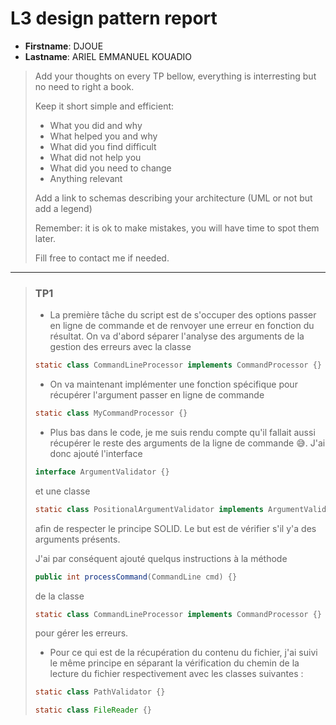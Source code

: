 # L3 design pattern report

- **Firstname**: DJOUE
- **Lastname**: ARIEL EMMANUEL KOUADIO


> Add your thoughts on every TP bellow, everything is interresting but no need to right a book.
> 
> Keep it short simple and efficient:
> 
> - What you did and why
> - What helped you and why
> - What did you find difficult
> - What did not help you
> - What did you need to change
> - Anything relevant
> 
> Add a link to schemas describing your architecture (UML or not but add a legend)
> 
> Remember: it is ok to make mistakes, you will have time to spot them later.
> 
> Fill free to contact me if needed.

---

>  ### TP1
> - La première tâche du script est de s'occuper des options passer en ligne de commande et de renvoyer une erreur 
> en fonction du résultat. On va d'abord séparer l'analyse des arguments de la gestion des erreurs avec la classe
> ```java
> static class CommandLineProcessor implements CommandProcessor {}
> ```
> - On va maintenant implémenter une fonction spécifique pour récupérer l'argument passer en ligne de commande
> ```java
> static class MyCommandProcessor {}
> ```
> - Plus bas dans le code, je me suis rendu compte qu'il fallait aussi récupérer le reste des arguments de la ligne de
> commande 😅. J'ai donc ajouté l'interface
> ```java
> interface ArgumentValidator {}
> ```
> et une classe
> ```java
> static class PositionalArgumentValidator implements ArgumentValidator {}
> ```
> afin de respecter le principe SOLID. Le but est de vérifier s'il y'a des arguments présents.
> 
>   J'ai par conséquent ajouté quelqus instructions à la méthode
> ```java
> public int processCommand(CommandLine cmd) {}
> ```
> de la classe
> ```java
> static class CommandLineProcessor implements CommandProcessor {}
> ```
> pour gérer les erreurs.
> 
> - Pour ce qui est de la récupération du contenu du fichier, j'ai suivi le même principe en séparant la vérification
> du chemin de la lecture du fichier respectivement avec les classes suivantes :
> ```java
> static class PathValidator {}
> ```
> ```java
> static class FileReader {}
> ```
